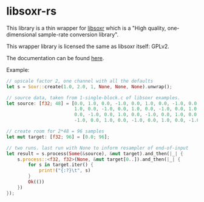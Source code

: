 # libsoxr-rs
This library is a thin wrapper for [libsoxr](https://sourceforge.net/projects/soxr/) which is a "High quality, one-dimensional sample-rate conversion library".

This wrapper library is licensed the same as libsoxr itself: GPLv2.

The documentation can be found [here](https://lrbalt.github.io/libsoxr-rs/libsoxr/).

Example:

```rust
// upscale factor 2, one channel with all the defaults
let s = Soxr::create(1.0, 2.0, 1, None, None, None).unwrap();

// source data, taken from 1-single-block.c of libsoxr examples.
let source: [f32; 48] = [0.0, 1.0, 0.0, -1.0, 0.0, 1.0, 0.0, -1.0, 0.0, 1.0, 0.0, -1.0, 0.0,
                         1.0, 0.0, -1.0, 0.0, 1.0, 0.0, -1.0, 0.0, 1.0, 0.0, -1.0, 0.0, 1.0,
                         0.0, -1.0, 0.0, 1.0, 0.0, -1.0, 0.0, 1.0, 0.0, -1.0, 0.0, 1.0, 0.0,
                         -1.0, 0.0, 1.0, 0.0, -1.0, 0.0, 1.0, 0.0, -1.0];

// create room for 2*48 = 96 samples
let mut target: [f32; 96] = [0.0; 96];

// two runs. last run with None to inform resampler of end-of-input
let result = s.process(Some(&source), &mut target).and_then(|_| {
    s.process::<f32, f32>(None, &mut target[0..]).and_then(|_| {
        for s in target.iter() {
            print!("{:?}\t", s)
        }
        Ok(())
    })
});
```

